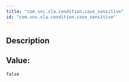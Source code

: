 ```yaml
---
title: "com.snc.sla.condition.case_sensitive"
id: "com.snc.sla.condition.case_sensitive"
---
```

## Description



## Value: 
```
false
```